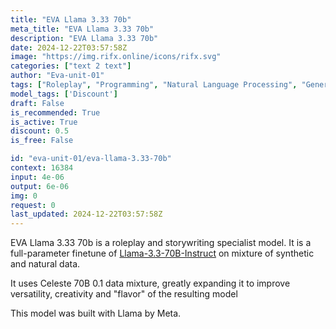 ```yaml
---
title: "EVA Llama 3.33 70b"
meta_title: "EVA Llama 3.33 70b"
description: "EVA Llama 3.33 70b"
date: 2024-12-22T03:57:58Z
image: "https://img.rifx.online/icons/rifx.svg"
categories: ["text 2 text"]
author: "Eva-unit-01"
tags: ["Roleplay", "Programming", "Natural Language Processing", "Generative AI", "Chatbots", "Discount"]
model_tags: ['Discount']
draft: False
is_recommended: True
is_active: True
discount: 0.5
is_free: False

id: "eva-unit-01/eva-llama-3.33-70b"
context: 16384
input: 4e-06
output: 6e-06
img: 0
request: 0
last_updated: 2024-12-22T03:57:58Z
---
```


EVA Llama 3.33 70b is a roleplay and storywriting specialist model. It is a full-parameter finetune of [Llama-3.3-70B-Instruct](https://openrouter.ai/meta-llama/llama-3.3-70b-instruct) on mixture of synthetic and natural data.

It uses Celeste 70B 0.1 data mixture, greatly expanding it to improve versatility, creativity and "flavor" of the resulting model

This model was built with Llama by Meta.



